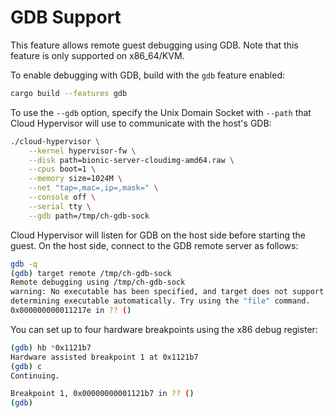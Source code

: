 # GDB Support

This feature allows remote guest debugging using GDB. Note that this feature is only supported on x86_64/KVM.

To enable debugging with GDB, build with the `gdb` feature enabled:

```bash
cargo build --features gdb
```

To use the `--gdb` option, specify the Unix Domain Socket with `--path` that Cloud Hypervisor will use to communicate with the host's GDB:

```bash
./cloud-hypervisor \
    --kernel hypervisor-fw \
    --disk path=bionic-server-cloudimg-amd64.raw \
    --cpus boot=1 \
    --memory size=1024M \
    --net "tap=,mac=,ip=,mask=" \
    --console off \
    --serial tty \
    --gdb path=/tmp/ch-gdb-sock
```

Cloud Hypervisor will listen for GDB on the host side before starting the guest.
On the host side, connect to the GDB remote server as follows:

```bash
gdb -q
(gdb) target remote /tmp/ch-gdb-sock
Remote debugging using /tmp/ch-gdb-sock
warning: No executable has been specified, and target does not support
determining executable automatically. Try using the "file" command.
0x000000000011217e in ?? ()
```

You can set up to four hardware breakpoints using the x86 debug register:

```bash
(gdb) hb *0x1121b7
Hardware assisted breakpoint 1 at 0x1121b7
(gdb) c
Continuing.

Breakpoint 1, 0x00000000001121b7 in ?? ()
(gdb)
```